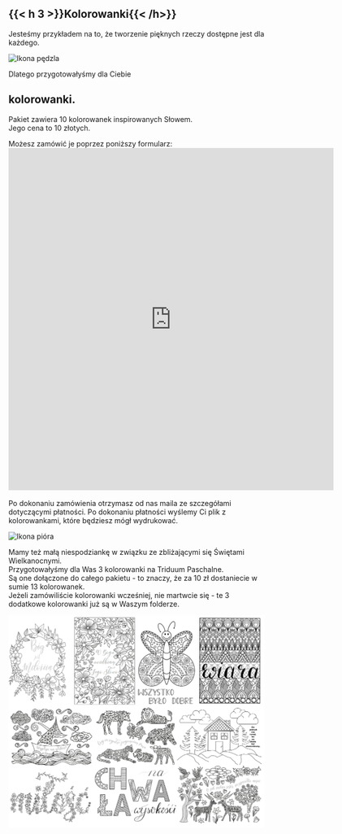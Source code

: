 ## {{< h 3 >}}Kolorowanki{{< /h>}}
<p>
Jesteśmy przykładem na to, że tworzenie <span class="text-accent">pięknych</span> rzeczy dostępne 
jest dla <span class="text-accent">każdego</span>.
</p>
<p>
<img alt="Ikona pędzla" src="/img/brush-icon.svg" style="width: 2rem;" />
<p>
Dlatego przygotowałyśmy dla Ciebie
<br>
<h2 class="text-handwritten">kolorowanki. </h2>
</p>
<p>
Pakiet zawiera <span class="text-accent">10 kolorowanek</span> inspirowanych Słowem.
<br> Jego cena to <span class="text-accent">10 złotych</span>.
</p>
<p>
Możesz zamówić je poprzez poniższy <span class="text-accent">formularz</span>:
<br>
  
                          
<iframe class=form src="https://docs.google.com/forms/d/e/1FAIpQLSdvkkOF393dD68qW2XvqCUrUDlWLFBNXfLHookPX7j2EjYFkA/viewform?embedded=true" width="640" height="673" frameborder="0" marginheight="0" marginwidth="0">Ładuję…</iframe>
</p>

<p>
Po dokonaniu zamówienia otrzymasz od nas maila ze szczegółami dotyczącymi płatności. Po dokonaniu płatności wyślemy Ci plik z <span class="text-accent">kolorowankami</span>, które będziesz mógł wydrukować.
  </p>
  <p>
  <img alt="Ikona pióra" src="/img/pen-icon.svg" style="width: 2rem;" />
  </p>
  <p>
 Mamy też małą <span class="text-accent">niespodziankę</span> w związku ze zbliżającymi się <span class="text-accent">Świętami Wielkanocnymi</span>. 
  <br>Przygotowałyśmy dla Was 3 kolorowanki na <span class="text-accent">Triduum Paschalne</span>. 
  <br>Są one dołączone do całego pakietu - to znaczy, że za 10 zł dostaniecie w sumie <span class="text-accent">13 kolorowanek</span>. 
  <br>Jeżeli zamówiliście kolorowanki wcześniej, nie martwcie się - te 3 dodatkowe kolorowanki już są w Waszym folderze.
  </p>
  <p>
  <img alt="Miniaturki" src="miniatura.png"/>
  </p>

